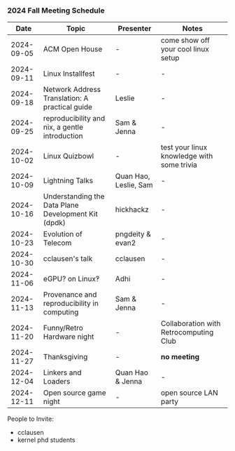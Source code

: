 ### 2024 Fall Meeting Schedule

| Date | Topic | Presenter | Notes |
| --- | --- | --- | --- |
| 2024-09-05 | ACM Open House | - | come show off your cool linux setup |
| 2024-09-11 | Linux Installfest | - | - |
| 2024-09-18 | Network Address Translation: A practical guide | Leslie | - |
| 2024-09-25 | reproducibility and nix, a gentle introduction | Sam & Jenna | - |
| 2024-10-02 | Linux Quizbowl | - | test your linux knowledge with some trivia |
| 2024-10-09 | Lightning Talks | Quan Hao, Leslie, Sam | - |
| 2024-10-16 | Understanding the Data Plane Development Kit (dpdk) | hickhackz | - |
| 2024-10-23 | Evolution of Telecom | pngdeity & evan2 | - |
| 2024-10-30 | cclausen's talk | cclausen | - |
| 2024-11-06 | eGPU? on Linux‽ | Adhi | - |
| 2024-11-13 | Provenance and reproducibility in computing | Sam & Jenna | - |
| 2024-11-20 | Funny/Retro Hardware night | - | Collaboration with Retrocomputing Club |
| 2024-11-27 | Thanksgiving | - | **no meeting** |
| 2024-12-04 | Linkers and Loaders | Quan Hao & Jenna | - |
| 2024-12-11 | Open source game night | - | open source LAN party |

People to Invite:
- cclausen
- kernel phd students
